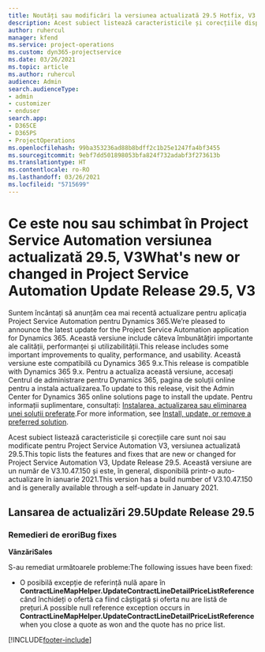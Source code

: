 ```yaml
---
title: Noutăți sau modificări la versiunea actualizată 29.5 Hotfix, V3 în Project Service Automation
description: Acest subiect listează caracteristicile și corecțiile disponibile în versiunea actualizată 29.5 Hotfix, V3 pentru Project Service Automation.
author: ruhercul
manager: kfend
ms.service: project-operations
ms.custom: dyn365-projectservice
ms.date: 03/26/2021
ms.topic: article
ms.author: ruhercul
audience: Admin
search.audienceType:
- admin
- customizer
- enduser
search.app:
- D365CE
- D365PS
- ProjectOperations
ms.openlocfilehash: 99ba353236ad88b8bdff2c1b25e1247fa4bf3455
ms.sourcegitcommit: 9ebf7dd501898053bfa824f732adabf3f273613b
ms.translationtype: HT
ms.contentlocale: ro-RO
ms.lasthandoff: 03/26/2021
ms.locfileid: "5715699"
---
```

# <a name="whats-new-or-changed-in-project-service-automation-update-release-295-v3"></a><span data-ttu-id="6340e-103">Ce este nou sau schimbat în Project Service Automation versiunea actualizată 29.5, V3</span><span class="sxs-lookup"><span data-stu-id="6340e-103">What's new or changed in Project Service Automation Update Release 29.5, V3</span></span>

<span data-ttu-id="6340e-104">Suntem încântați să anunțăm cea mai recentă actualizare pentru aplicația Project Service Automation pentru Dynamics 365.</span><span class="sxs-lookup"><span data-stu-id="6340e-104">We’re pleased to announce the latest update for the Project Service Automation application for Dynamics 365.</span></span> <span data-ttu-id="6340e-105">Această versiune include câteva îmbunătățiri importante ale calității, performanței și utilizabilității.</span><span class="sxs-lookup"><span data-stu-id="6340e-105">This release includes some important improvements to quality, performance, and usability.</span></span> <span data-ttu-id="6340e-106">Această versiune este compatibilă cu Dynamics 365 9.x.</span><span class="sxs-lookup"><span data-stu-id="6340e-106">This release is compatible with Dynamics 365 9.x.</span></span> <span data-ttu-id="6340e-107">Pentru a actualiza această versiune, accesați Centrul de administrare pentru Dynamics 365, pagina de soluții online pentru a instala actualizarea.</span><span class="sxs-lookup"><span data-stu-id="6340e-107">To update to this release, visit the Admin Center for Dynamics 365 online solutions page to install the update.</span></span> <span data-ttu-id="6340e-108">Pentru informații suplimentare, consultați: [Instalarea, actualizarea sau eliminarea unei soluții preferate](https://docs.microsoft.com/power-platform/admin/install-remove-preferred-solution).</span><span class="sxs-lookup"><span data-stu-id="6340e-108">For more information, see [Install, update, or remove a preferred solution](https://docs.microsoft.com/power-platform/admin/install-remove-preferred-solution).</span></span>

<span data-ttu-id="6340e-109">Acest subiect listează caracteristicile și corecțiile care sunt noi sau modificate pentru Project Service Automation V3, versiunea actualizată 29.5.</span><span class="sxs-lookup"><span data-stu-id="6340e-109">This topic lists the features and fixes that are new or changed for Project Service Automation V3, Update Release 29.5.</span></span> <span data-ttu-id="6340e-110">Această versiune are un număr de V3.10.47.150 și este, în general, disponibilă printr-o auto-actualizare în ianuarie 2021.</span><span class="sxs-lookup"><span data-stu-id="6340e-110">This version has a build number of V3.10.47.150 and is generally available through a self-update in January 2021.</span></span>

## <a name="update-release-295"></a><span data-ttu-id="6340e-111">Lansarea de actualizări 29.5</span><span class="sxs-lookup"><span data-stu-id="6340e-111">Update Release 29.5</span></span>

### <a name="bug-fixes"></a><span data-ttu-id="6340e-112">Remedieri de erori</span><span class="sxs-lookup"><span data-stu-id="6340e-112">Bug fixes</span></span>


<span data-ttu-id="6340e-113">**Vânzări**</span><span class="sxs-lookup"><span data-stu-id="6340e-113">**Sales**</span></span>

<span data-ttu-id="6340e-114">S-au remediat următoarele probleme:</span><span class="sxs-lookup"><span data-stu-id="6340e-114">The following issues have been fixed:</span></span>

- <span data-ttu-id="6340e-115">O posibilă excepție de referință nulă apare în **ContractLineMapHelper.UpdateContractLineDetailPriceListReference** când închideți o ofertă ca fiind câștigată și oferta nu are listă de prețuri.</span><span class="sxs-lookup"><span data-stu-id="6340e-115">A possible null reference exception occurs in **ContractLineMapHelper.UpdateContractLineDetailPriceListReference** when you close a quote as won and the quote has no price list.</span></span>


[!INCLUDE[footer-include](../includes/footer-banner.md)]
